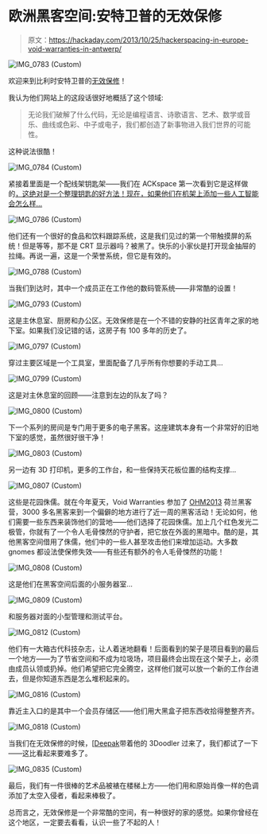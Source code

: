 # 欧洲黑客空间:安特卫普的无效保修

> 原文：<https://hackaday.com/2013/10/25/hackerspacing-in-europe-void-warranties-in-antwerp/>

![IMG_0783 (Custom)](img/6a71e1697564a1db6bca04115bb5bd1b.png)

欢迎来到比利时安特卫普的[无效保修](http://www.voidwarranties.be/index.php/Main_Page)！

我认为他们网站上的这段话很好地概括了这个领域:

> 无论我们破解了什么代码，无论是编程语言、诗歌语言、艺术、数学或音乐、曲线或色彩、中子或电子，我们都创造了新事物进入我们世界的可能性。

这种说法很酷！

![IMG_0784 (Custom)](img/9bfc5baafa199defc453057ca6d50a9e.png)

紧接着里面是一个配线架钥匙架——我们在 ACKspace 第一次看到它是这样做的[，这绝对是一个整理钥匙的好方法！现在，如果他们在机架上添加一些人工智能会怎么样…](http://hackaday.com/2013/10/23/hackerspacing-in-europe-ackspace-in-heerlen/)

![IMG_0786 (Custom)](img/670f8bf14294897337065c88c0a26927.png)

他们还有一个很好的食品和饮料跟踪系统，这是我们见过的第一个带触摸屏的系统！但是等等，那不是 CRT 显示器吗？被黑了。快乐的小家伙是打开现金抽屉的拉绳。再说一遍，这是一个荣誉系统，但它是有效的。

![IMG_0788 (Custom)](img/8c0eb102f234e888938092ccad59d444.png)

当我们到达时，其中一个成员正在工作他的数码管系统——非常酷的设置！

![IMG_0793 (Custom)](img/46eedf694e29473454be359b6dc82766.png)

这是主休息室、厨房和办公区。无效保修是在一个不错的安静的社区青年之家的地下室。如果我们没记错的话，这房子有 100 多年的历史了。

![IMG_0797 (Custom)](img/8681863ec521d52b6b93896bbfe87d58.png)

穿过主要区域是一个工具室，里面配备了几乎所有你想要的手动工具…

![IMG_0799 (Custom)](img/493795f2d32d5757ca175d2b3a3126e4.png)

这是对主休息室的回顾——注意到左边的队友了吗？

![IMG_0800 (Custom)](img/bbf7a80352efe77bc00c1af50c2ea663.png)

下一个系列的房间是专门用于更多的电子黑客。这座建筑本身有一个非常好的旧地下室的感觉，虽然很好很干净！

![IMG_0803 (Custom)](img/a4e3c04af4a7e7286e60755ac74a2b0b.png)

另一边有 3D 打印机，更多的工作台，和一些保持天花板位置的结构支撑…

![IMG_0807 (Custom)](img/249ca9849f631883532066d379463091.png)

这些是花园侏儒。就在今年夏天，Void Warranties 参加了 [OHM2013](https://ohm2013.org/site/) 荷兰黑客营，3000 多名黑客来到一个偏僻的地方进行了近一周的黑客活动！无论如何，他们需要一些东西来装饰他们的营地——他们选择了花园侏儒。加上几个红色发光二极管，你就有了一个令人毛骨悚然的守护者，把它放在外面的黑暗中。酷的是，其他黑客空间借用了侏儒，他们中的一些人甚至攻击他们来增加运动。大多数 gnomes 都设法使保修失效——有些还有额外的令人毛骨悚然的功能！

![IMG_0808 (Custom)](img/d957406cd2a8b32b2f8d9a95c7748f60.png)

这是他们在黑客空间后面的小服务器室…

![IMG_0809 (Custom)](img/b2f5e5d248114b30421db5f52645b245.png)

和服务器对面的小型管理和测试平台。

![IMG_0812 (Custom)](img/3062073e506600b05b8a2e6b6838c5e1.png)

他们有一大箱古代科技杂志，让人着迷地翻看！后面看到的架子是项目看到的最后一个地方——为了节省空间和不成为垃圾场，项目最终会出现在这个架子上，必须由成员认领或扔掉。他们希望把它完全腾空，这样他们就可以放一个新的工作台进去，但是你知道东西是怎么堆积起来的。

![IMG_0816 (Custom)](img/c2329aaca352fe7f4ee5b94b0ad897f3.png)

靠近主入口的是其中一个会员存储区——他们用大黑盒子把东西收拾得整整齐齐。

![IMG_0818 (Custom)](img/89c90095623f85ab79b42dcb4277e5da.png)

当我们在无效保修的时候，[[Deepak](http://3deeeeprinting.blogspot.nl/)带着他的 3Doodler 过来了，我们都试了一下——这比看起来要难多了。

![IMG_0835 (Custom)](img/8fa3d4f2a9bbf29f70accae604173cc5.png)

最后，我们有一件很棒的艺术品被裱在楼梯上方——他们用和原始肖像一样的色调添加了太空入侵者，看起来棒极了。

总而言之，无效保修是一个非常酷的空间，有一种很好的家的感觉。如果你曾经在这个地区，一定要去看看，认识一些了不起的人！
